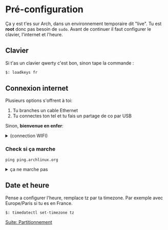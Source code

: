 # Pré-configuration
Ça y est t'es sur Arch, dans un environnement temporaire dit "live".
Tu est **root** donc pas besoin de `sudo`.
Avant de continuer il faut configurer le clavier, l'internet et l'heure.

## Clavier
Si t'as un clavier qwerty c'est bon, sinon tape la commande :
```sh
$: loadkeys fr
```


## Connexion internet
Plusieurs options s'offrent à toi:
1. Tu branches un cable Ethernet
2. Tu connectes ton tel et tu fais un partage de co par USB

Sinon, **bienvenue en enfer**:
<details>

<summary>(connection WIFI)</summary>

### WIFI (iwctl)
Tu dois utiliser l'outil `iwctl`
```sh
$: iwctl
```
#### Option manuelle
```c
[iwd]# device list
[iwd]# device name set-property Powered on
[iwd]# station <name> scan
[iwd]# station <name> get-networks
[iwd]# station <name> connect SSID
```
#### Pin WPS
```c
[iwd]# wsc list
[iwd]# wsc device push-button
```
</details>




### Check si ça marche
```
ping ping.archlinux.org
```

<details>

<summary>ça ne marche pas</summary>

#### Si ça ne marche pas
```
ip link
```
regarde si ta carte réseau est UP 
si ce n'est pas le cas
```
$: rfkill
ID TYPE      DEVICE      SOFT      HARD
 0 bluetooth hci0   unblocked unblocked
 1 wlan      phy0   unblocked unblocked
 
$: rfkill unblock wlan
```

Puis 
```
ip a
```
Pour voir si t'a une IP (sous la forme `192.168.1.X` si t'est sur un réseau normal et un truc chelou sinon).

Si t'en a une et pas de co c'est le réseau le problème, sinon recommence.

</details>


## Date et heure

Pense a configurer l'heure, remplace tz par ta timezone. Par exemple avec Europe/Paris si tu es en France.
```sh
$: timedatectl set-timezone tz
```




[Suite: Partitionnement](./03-partitionnement.md)
